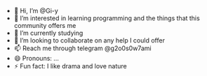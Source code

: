 - 👋 Hi, I’m @Gi-y
- 👀 I’m interested in learning programming and the things that this community offers me
- 🌱 I’m currently studying
- 💞️ I’m looking to collaborate on any help I could offer
- 📫 Reach me through telegram @g2o0s0w7ami
- 😄 Pronouns: ...
- ⚡ Fun fact: I like drama and love nature

<!---
Gi-y/Gi-y is a ✨ special ✨ repository because its `README.md` (this file) appears on your GitHub profile.
You can click the Preview link to take a look at your changes.
--->
